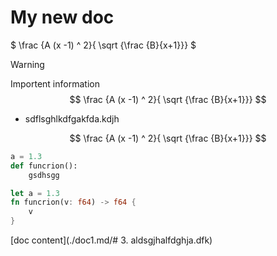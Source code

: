 # My new doc

$ \frac {A (x -1) ^ 2}{ \sqrt {\frac {B}{x+1}}} $


> [!WARNING]  
> Importent information  
> $$ \frac {A (x -1) ^ 2}{ \sqrt {\frac {B}{x+1}}} $$



- sdflsghlkdfgakfda.kdjh


 $$ \frac {A (x -1) ^ 2}{ \sqrt {\frac {B}{x+1}}} $$


```python
a = 1.3
def funcrion():
    gsdhsgg
```


```rust
let a = 1.3
fn funcrion(v: f64) -> f64 {
    v
}
```

[doc content](./doc1.md/# 3. aldsgjhalfdghja.dfk)
